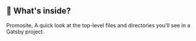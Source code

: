 ## 🧐 What's inside?

Promosite,
A quick look at the top-level files and directories you'll see in a Gatsby project.

